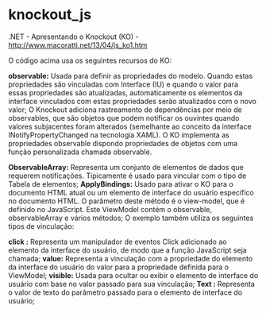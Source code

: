 # knockout_js
.NET - Apresentando o Knockout (KO) - http://www.macoratti.net/13/04/js_ko1.htm


O código acima usa os seguintes recursos do KO:

**observable:** Usada para definir as propriedades do modelo. Quando estas propriedades são vinculadas com Interface (IU) e quando o valor para essas propriedades são atualizadas, automaticamente os elementos da interface vinculados com estas propriedades serão atualizados com o novo valor;
O Knockout adiciona rastreamento de dependências por meio de observables, que são objetos que podem notificar os ouvintes quando valores subjacentes foram alterados (semelhante ao conceito da interface INotifyPropertyChanged na tecnologia XAML). O KO implementa as propriedades observable dispondo propriedades de objetos com uma função personalizada chamada observable.

**ObservableArray:** Representa um conjunto de elementos de dados que requerem notificações. Tipicamente é usado para vincular com o tipo de Tabela de elementos;
**ApplyBindings:** Usado para ativar o KO para o documento HTML atual ou um elemento de interface do usuário específico no documento HTML. O parâmetro deste método é o view-model, que é definido no JavaScript. Este ViewModel contém o observable, observableArray e vários métodos;
O exemplo também utiliza os seguintes tipos de vinculação:

**click :** Representa um manipulador de eventos Click adicionado ao elemento da interface do usuário, de modo que a função JavaScript seja chamada;
**value:** Representa a vinculação com a propriedade do elemento da interface do usuário do valor para a propriedade definida para o ViewModel;
**visible:** Usada para ocultar ou exibir o elemento de interface do usuário com base no valor passado para sua vinculação;
**Text :** Representa o valor de texto do parâmetro passado para o elemento de interface do usuário;
